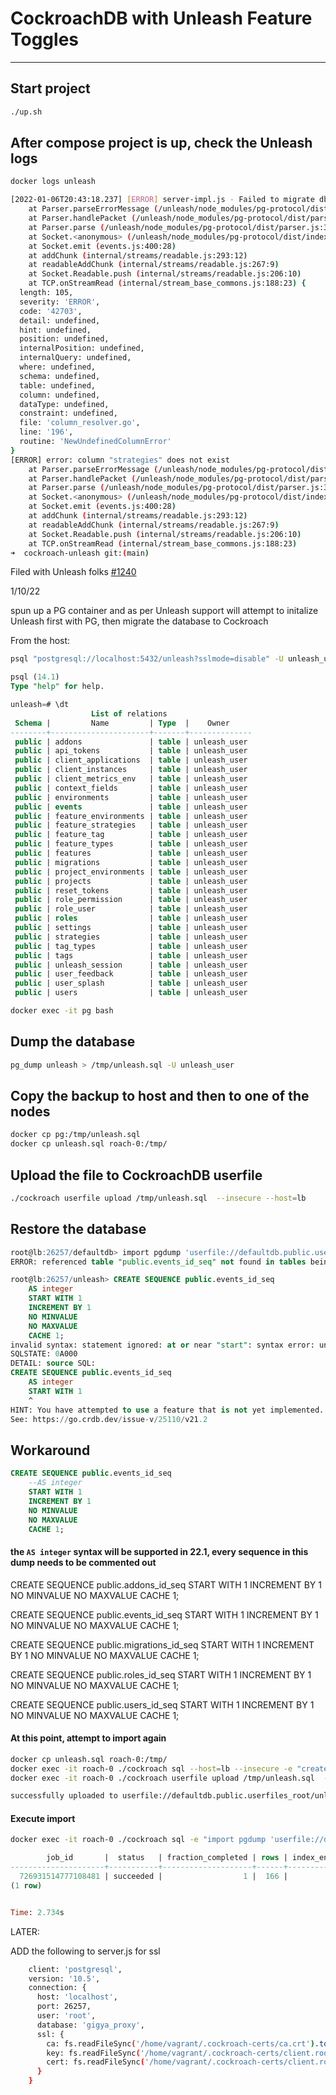 # CockroachDB with Unleash Feature Toggles
---

## Start project

```bash
./up.sh
```

## After compose project is up, check the Unleash logs

```bash
docker logs unleash
```

```bash
[2022-01-06T20:43:18.237] [ERROR] server-impl.js - Failed to migrate db error: column "strategies" does not exist
    at Parser.parseErrorMessage (/unleash/node_modules/pg-protocol/dist/parser.js:287:98)
    at Parser.handlePacket (/unleash/node_modules/pg-protocol/dist/parser.js:126:29)
    at Parser.parse (/unleash/node_modules/pg-protocol/dist/parser.js:39:38)
    at Socket.<anonymous> (/unleash/node_modules/pg-protocol/dist/index.js:11:42)
    at Socket.emit (events.js:400:28)
    at addChunk (internal/streams/readable.js:293:12)
    at readableAddChunk (internal/streams/readable.js:267:9)
    at Socket.Readable.push (internal/streams/readable.js:206:10)
    at TCP.onStreamRead (internal/stream_base_commons.js:188:23) {
  length: 105,
  severity: 'ERROR',
  code: '42703',
  detail: undefined,
  hint: undefined,
  position: undefined,
  internalPosition: undefined,
  internalQuery: undefined,
  where: undefined,
  schema: undefined,
  table: undefined,
  column: undefined,
  dataType: undefined,
  constraint: undefined,
  file: 'column_resolver.go',
  line: '196',
  routine: 'NewUndefinedColumnError'
}
[ERROR] error: column "strategies" does not exist
    at Parser.parseErrorMessage (/unleash/node_modules/pg-protocol/dist/parser.js:287:98)
    at Parser.handlePacket (/unleash/node_modules/pg-protocol/dist/parser.js:126:29)
    at Parser.parse (/unleash/node_modules/pg-protocol/dist/parser.js:39:38)
    at Socket.<anonymous> (/unleash/node_modules/pg-protocol/dist/index.js:11:42)
    at Socket.emit (events.js:400:28)
    at addChunk (internal/streams/readable.js:293:12)
    at readableAddChunk (internal/streams/readable.js:267:9)
    at Socket.Readable.push (internal/streams/readable.js:206:10)
    at TCP.onStreamRead (internal/stream_base_commons.js:188:23)
➜  cockroach-unleash git:(main)
```

Filed with Unleash folks [#1240](https://github.com/Unleash/unleash/issues/1240)


1/10/22

spun up a PG container and as per Unleash support will attempt to initalize Unleash first with PG, then migrate the database to Cockroach

From the host:

```bash
psql "postgresql://localhost:5432/unleash?sslmode=disable" -U unleash_user
```

```sql
psql (14.1)
Type "help" for help.

unleash=# \dt
                  List of relations
 Schema |         Name         | Type  |    Owner
--------+----------------------+-------+--------------
 public | addons               | table | unleash_user
 public | api_tokens           | table | unleash_user
 public | client_applications  | table | unleash_user
 public | client_instances     | table | unleash_user
 public | client_metrics_env   | table | unleash_user
 public | context_fields       | table | unleash_user
 public | environments         | table | unleash_user
 public | events               | table | unleash_user
 public | feature_environments | table | unleash_user
 public | feature_strategies   | table | unleash_user
 public | feature_tag          | table | unleash_user
 public | feature_types        | table | unleash_user
 public | features             | table | unleash_user
 public | migrations           | table | unleash_user
 public | project_environments | table | unleash_user
 public | projects             | table | unleash_user
 public | reset_tokens         | table | unleash_user
 public | role_permission      | table | unleash_user
 public | role_user            | table | unleash_user
 public | roles                | table | unleash_user
 public | settings             | table | unleash_user
 public | strategies           | table | unleash_user
 public | tag_types            | table | unleash_user
 public | tags                 | table | unleash_user
 public | unleash_session      | table | unleash_user
 public | user_feedback        | table | unleash_user
 public | user_splash          | table | unleash_user
 public | users                | table | unleash_user
```

```bash
docker exec -it pg bash
```

## Dump the database

```bash
pg_dump unleash > /tmp/unleash.sql -U unleash_user
```

## Copy the backup to host and then to one of the nodes

```bash
docker cp pg:/tmp/unleash.sql
docker cp unleash.sql roach-0:/tmp/
```

## Upload the file to CockroachDB userfile

```bash
./cockroach userfile upload /tmp/unleash.sql  --insecure --host=lb
```

## Restore the database

```sql
root@lb:26257/defaultdb> import pgdump 'userfile://defaultdb.public.userfiles_root/unleash.sql' WITH ignore_unsupported_statements;
ERROR: referenced table "public.events_id_seq" not found in tables being imported (public.feature_types,public.projects)
```

```sql
root@lb:26257/unleash> CREATE SEQUENCE public.events_id_seq
    AS integer
    START WITH 1
    INCREMENT BY 1
    NO MINVALUE
    NO MAXVALUE
    CACHE 1;
invalid syntax: statement ignored: at or near "start": syntax error: unimplemented: this syntax
SQLSTATE: 0A000
DETAIL: source SQL:
CREATE SEQUENCE public.events_id_seq
    AS integer
    START WITH 1
    ^
HINT: You have attempted to use a feature that is not yet implemented.
See: https://go.crdb.dev/issue-v/25110/v21.2
```

## Workaround

```sql
CREATE SEQUENCE public.events_id_seq
    --AS integer
    START WITH 1
    INCREMENT BY 1
    NO MINVALUE
    NO MAXVALUE
    CACHE 1;
```

#### the `AS integer` syntax will be supported in 22.1, every sequence in this dump needs to be commented out

CREATE SEQUENCE public.addons_id_seq
    START WITH 1
    INCREMENT BY 1
    NO MINVALUE
    NO MAXVALUE
    CACHE 1;

CREATE SEQUENCE public.events_id_seq
    START WITH 1
    INCREMENT BY 1
    NO MINVALUE
    NO MAXVALUE
    CACHE 1;

CREATE SEQUENCE public.migrations_id_seq
    START WITH 1
    INCREMENT BY 1
    NO MINVALUE
    NO MAXVALUE
    CACHE 1;

CREATE SEQUENCE public.roles_id_seq
    START WITH 1
    INCREMENT BY 1
    NO MINVALUE
    NO MAXVALUE
    CACHE 1;

CREATE SEQUENCE public.users_id_seq
    START WITH 1
    INCREMENT BY 1
    NO MINVALUE
    NO MAXVALUE
    CACHE 1;

#### At this point, attempt to import again

```bash
docker cp unleash.sql roach-0:/tmp/
docker exec -it roach-0 ./cockroach sql --host=lb --insecure -e "create database unleash;"
docker exec -it roach-0 ./cockroach userfile upload /tmp/unleash.sql  --insecure --host=roach-0
```

```bash
successfully uploaded to userfile://defaultdb.public.userfiles_root/unleash.sql
```

#### Execute import

```bash
docker exec -it roach-0 ./cockroach sql -e "import pgdump 'userfile://defaultdb.public.userfiles_root/unleash.sql' WITH ignore_unsupported_statements"  --insecure --host=roach-0 --database=unleash
```

```sql
        job_id       |  status   | fraction_completed | rows | index_entries | bytes
---------------------+-----------+--------------------+------+---------------+--------
  726931514777108481 | succeeded |                  1 |  166 |            59 | 16566
(1 row)


Time: 2.734s
```






LATER:

ADD the following to server.js for ssl

```bash
    client: 'postgresql',
    version: '10.5',
    connection: {
      host: 'localhost',
      port: 26257,
      user: 'root',
      database: 'gigya_proxy',
      ssl: {
        ca: fs.readFileSync('/home/vagrant/.cockroach-certs/ca.crt').toString(),
        key: fs.readFileSync('/home/vagrant/.cockroach-certs/client.root.key').toString(),
        cert: fs.readFileSync('/home/vagrant/.cockroach-certs/client.root.crt').toString()
      }
    }
```
